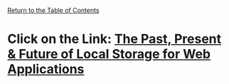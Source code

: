 [Return to the Table of Contents](README.md)

# Click on the Link: [The Past, Present & Future of Local Storage for Web Applications](http://diveinto.html5doctor.com/storage.html)
